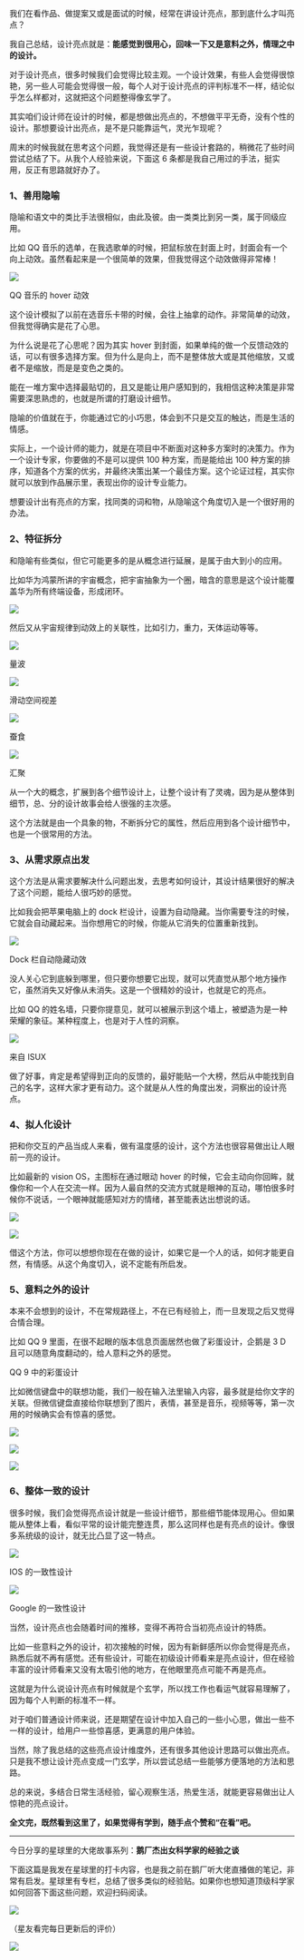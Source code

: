 
我们在看作品、做提案又或是面试的时候，经常在讲设计亮点，那到底什么才叫亮点？

我自己总结，设计亮点就是：**能感觉到很用心，回味一下又是意料之外，情理之中的设计。** 

对于设计亮点，很多时候我们会觉得比较主观。一个设计效果，有些人会觉得很惊艳，另一些人可能会觉得很一般，每个人对于设计亮点的评判标准不一样，结论似乎怎么样都对，这就把这个问题整得像玄学了。

其实咱们设计师在设计的时候，都是想做出亮点的，不想做平平无奇，没有个性的设计。那想要设计出亮点，是不是只能靠运气，灵光乍现呢？

周末的时候我就在思考这个问题，我觉得还是有一些设计套路的，稍微花了些时间尝试总结了下。从我个人经验来说，下面这 6 条都是我自己用过的手法，挺实用，反正有思路就好办了。

### **1、善用隐喻**

隐喻和语文中的类比手法很相似，由此及彼。由一类类比到另一类，属于同级应用。

比如 QQ 音乐的选单，在我选歌单的时候，把鼠标放在封面上时，封面会有一个向上动效。虽然看起来是一个很简单的效果，但我觉得这个动效做得非常棒！

![](https://mmbiz.qpic.cn/sz_mmbiz_gif/Qu3O7km9DnLicjmHGMSEiaxhdR1gHMMneVvlK62OVKEIj3q4mrKJSOoMBVrDbySaQjejSicb80Yt9zXFcdbDwzyOQ/640?wx_fmt=gif&from=appmsg)

QQ 音乐的 hover 动效

这个设计模拟了以前在选音乐卡带的时候，会往上抽拿的动作。非常简单的动效，但我觉得确实是花了心思。

为什么说是花了心思呢？因为其实 hover 到封面，如果单纯的做一个反馈动效的话，可以有很多选择方案。但为什么是向上，而不是整体放大或是其他缩放，又或者不是缩放，而是是变色之类的。

能在一堆方案中选择最贴切的，且又是能让用户感知到的，我相信这种决策是非常需要深思熟虑的，也就是所谓的打磨设计细节。

隐喻的价值就在于，你能通过它的小巧思，体会到不只是交互的触达，而是生活的情感。

实际上，一个设计师的能力，就是在项目中不断面对这种多方案时的决策力。作为一个设计专家，你要做的不是可以提供 100 种方案，而是能给出 100 种方案的排序，知道各个方案的优劣，并最终决策出某一个最佳方案。这个论证过程，其实你就可以放到作品展示里，表现出你的设计专业能力。

想要设计出有亮点的方案，找同类的词和物，从隐喻这个角度切入是一个很好用的办法。

### **2、特征拆分**

和隐喻有些类似，但它可能更多的是从概念进行延展，是属于由大到小的应用。

比如华为鸿蒙所讲的宇宙概念，把宇宙抽象为一个圈，暗含的意思是这个设计能覆盖华为所有终端设备，形成闭环。

![](https://mmbiz.qpic.cn/sz_mmbiz_jpg/Qu3O7km9DnLicjmHGMSEiaxhdR1gHMMneV8kwbx9Aymvce6MhRTRzeGXAbH6fuibpY3yCic4icxNL7uVgONKjxicI9vg/640?wx_fmt=jpeg&from=appmsg)

然后又从宇宙规律到动效上的关联性，比如引力，重力，天体运动等等。

![](https://mmbiz.qpic.cn/sz_mmbiz_gif/Qu3O7km9DnLicjmHGMSEiaxhdR1gHMMneVxQRHWWiaVia2EIzylAEVQpOHjhWYabMfhXR6tN0byNyFtU7RomtorMvg/640?wx_fmt=gif&from=appmsg)

量波

![](https://mmbiz.qpic.cn/sz_mmbiz_gif/Qu3O7km9DnLicjmHGMSEiaxhdR1gHMMneVFs3gXPEBllTJ646iaXBab7gwyvbRckoTARlC5CSwf7K63ro1dzFM4sw/640?wx_fmt=gif&from=appmsg)

滑动空间视差

![](https://mmbiz.qpic.cn/sz_mmbiz_gif/Qu3O7km9DnLicjmHGMSEiaxhdR1gHMMneVHYoTbz8I7swOlshicU8Tkl07ouS6qyTkiaBnboG5RszsRL9860wXp1vg/640?wx_fmt=gif&from=appmsg)

蚕食

![](https://mmbiz.qpic.cn/sz_mmbiz_gif/Qu3O7km9DnLicjmHGMSEiaxhdR1gHMMneVS105iaCybhiaLdicIvNliaZHaib4zpv96jX5Qek94uHa5NGDlEMAxxcTu0w/640?wx_fmt=gif&from=appmsg)

汇聚

从一个大的概念，扩展到各个细节设计上，让整个设计有了灵魂，因为是从整体到细节，总、分的设计故事会给人很强的主次感。

这个方法就是由一个具象的物，不断拆分它的属性，然后应用到各个设计细节中，也是一个很常用的方法。

### **3、从需求原点出发**

这个方法是从需求要解决什么问题出发，去思考如何设计，其设计结果很好的解决了这个问题，能给人很巧妙的感觉。

比如我会把苹果电脑上的 dock 栏设计，设置为自动隐藏。当你需要专注的时候，它就会自动藏起来。当你想用它的时候，你能从它消失的位置重新找到。

![](https://mmbiz.qpic.cn/sz_mmbiz_gif/Qu3O7km9DnLicjmHGMSEiaxhdR1gHMMneVfmkxE3yjv4faU7dGQ95fU3jqnSiabIFCLeFgCpCQr5T8GD7gQrjFnKQ/640?wx_fmt=gif&from=appmsg)

Dock 栏自动隐藏动效  

没人关心它到底躲到哪里，但只要你想要它出现，就可以凭直觉从那个地方操作它，虽然消失又好像从未消失。这是一个很精妙的设计，也就是它的亮点。

比如 QQ 的姓名墙，只要你提意见，就可以被展示到这个墙上，被塑造为是一种荣耀的象征。某种程度上，也是对于人性的洞察。

![](https://mmbiz.qpic.cn/sz_mmbiz_png/Qu3O7km9DnLicjmHGMSEiaxhdR1gHMMneVtdY5oiahoQbcjV1SkbktgniaU0R37Ar4fZwjtrDIFy28y2rz3jbPFCYA/640?wx_fmt=png&from=appmsg)

来自 ISUX

做了好事，肯定是希望得到正向的反馈的，最好能贴一个大榜，然后从中能找到自己的名字，这样大家才更有动力。这个就是从人性的角度出发，洞察出的设计亮点。

### **4、拟人化设计**

把和你交互的产品当成人来看，做有温度感的设计，这个方法也很容易做出让人眼前一亮的设计。

比如最新的 vision OS，主图标在通过眼动 hover 的时候，它会主动向你回眸，就像你和一个人在交流一样。因为人最自然的交流方式就是眼神的互动，哪怕很多时候你不说话，一个眼神就能感知对方的情绪，甚至能表达出想说的话。

![](https://mmbiz.qpic.cn/sz_mmbiz_gif/Qu3O7km9DnLicjmHGMSEiaxhdR1gHMMneVw9zhIoEIzYv6hJQZEa45nvC60n8K9enXHCbeOwIUJgSnzxl9S9YhTg/640?wx_fmt=gif&from=appmsg)

![](https://mmbiz.qpic.cn/sz_mmbiz_gif/Qu3O7km9DnLicjmHGMSEiaxhdR1gHMMneV3e9MMpVPxQYQBkZWPIPxJ4ribRnYZ90LTrwsFEFllWWYKTUS8S0Gib4Q/640?wx_fmt=gif&from=appmsg)

借这个方法，你可以想想你现在在做的设计，如果它是一个人的话，如何才能更自然，有情感。从这个角度切入，说不定能有所启发。

### **5、意料之外的设计**

本来不会想到的设计，不在常规路径上，不在已有经验上，而一旦发现之后又觉得合情合理。

比如 QQ 9 里面，在很不起眼的版本信息页面居然也做了彩蛋设计，企鹅是 3 D 且可以随意角度翻动的，给人意料之外的感觉。

QQ 9 中的彩蛋设计

比如微信键盘中的联想功能，我们一般在输入法里输入内容，最多就是给你文字的关联。但微信键盘直接给你联想到了图片，表情，甚至是音乐，视频等等，第一次用的时候确实会有惊喜的感觉。

![](https://mmbiz.qpic.cn/sz_mmbiz_gif/Qu3O7km9DnLicjmHGMSEiaxhdR1gHMMneVnOdEGaIMwpPtD8bElR5AvbanZ27Ribuia2Z0axR2fcXibpBmoJE46Lw3w/640?wx_fmt=gif&from=appmsg)

![](https://mmbiz.qpic.cn/sz_mmbiz_gif/Qu3O7km9DnLicjmHGMSEiaxhdR1gHMMneVS0oKIicTicGdWDpExdyv7HH1Keg1PTmsLgWCupJNJicZD2dibJcCRYbhNw/640?wx_fmt=gif&from=appmsg)

![](https://mmbiz.qpic.cn/sz_mmbiz_gif/Qu3O7km9DnLicjmHGMSEiaxhdR1gHMMneVl2gT8XBicSHQUliaomWOBuzGHRCZyc5A00f3c1yfRicsUg7JApe1VUWkw/640?wx_fmt=gif&from=appmsg)

### **6、整体一致的设计**

很多时候，我们会觉得亮点设计就是一些设计细节，那些细节能体现用心。但如果能从整体上看，看似平常的设计能完整连贯，那么这同样也是有亮点的设计。像很多系统级的设计，就无比凸显了这一特点。

![](https://mmbiz.qpic.cn/sz_mmbiz_jpg/Qu3O7km9DnLicjmHGMSEiaxhdR1gHMMneVeCwPKibJvEdicHUGkunOLusj0DjtDibq7rXFVHDM3gbDiazic0GibYAVIUTA/640?wx_fmt=jpeg&from=appmsg)

IOS 的一致性设计

![](https://mmbiz.qpic.cn/sz_mmbiz_jpg/Qu3O7km9DnLicjmHGMSEiaxhdR1gHMMneVkgxbwiaSjlz1l5r2aiaiatKgWZQcicS8bdZrEIM96kFlGZAG1h5QWGdEIQ/640?wx_fmt=jpeg&from=appmsg)

Google 的一致性设计

当然，设计亮点也会随着时间的推移，变得不再符合当初亮点设计的特质。

比如一些意料之外的设计，初次接触的时候，因为有新鲜感所以你会觉得是亮点，熟悉后就不再有感觉。还有些设计，可能在初级设计师看来是亮点设计，但在经验丰富的设计师看来又没有太吸引他的地方，在他眼里亮点可能不再是亮点。

这就是为什么说设计亮点有时候就是个玄学，所以找工作也看运气就容易理解了，因为每个人判断的标准不一样。

对于咱们普通设计师来说，还是期望在设计中加入自己的一些小心思，做出一些不一样的设计，给用户一些惊喜感，更满意的用户体验。

当然，除了我总结的这些亮点设计维度外，还有很多其他设计思路可以做出亮点。只是我不想让设计亮点变成一门玄学，所以尝试总结一些能够方便落地的方法和思路。

总的来说，多结合日常生活经验，留心观察生活，热爱生活，就能更容易做出让人惊艳的亮点设计。

**全文完，既然看到这里了，如果觉得有学到，随手点个赞和“在看”吧。** 

* * *

今日分享的星球里的大佬故事系列：**鹅厂杰出女科学家的经验之谈**  

下面这篇是我发在星球里的打卡内容，也是我之前在鹅厂听大佬直播做的笔记，非常有启发。星球里有专栏，总结了很多类似的经验贴。如果你也想知道顶级科学家如何回答下面这些问题，欢迎扫码阅读。

![](https://mmbiz.qpic.cn/sz_mmbiz_jpg/Qu3O7km9DnLicjmHGMSEiaxhdR1gHMMneVMPqHQa4Go4GrQdeUOQribvw1Mym7qPnNfu1ibfVlLLBCSusx5BbURqpQ/640?wx_fmt=jpeg&from=appmsg)

（星友看完每日更新后的评价）

![](https://mmbiz.qpic.cn/sz_mmbiz_jpg/Qu3O7km9DnIdxONMgpriaPQjsAj1mEdbp9hbArW4a5IicFabjNCgQEmZlH9RhhFiaOaE0KNAakzPUqWn9CwqcAqpA/640?wx_fmt=jpeg&from=appmsg&wxfrom=5&wx_lazy=1&wx_co=1)

